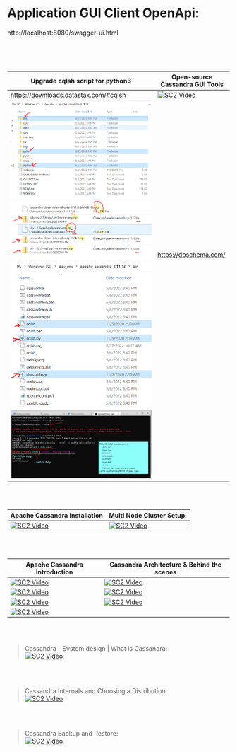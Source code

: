 # Application GUI Client OpenApi:
http://localhost:8080/swagger-ui.html

<br />
<br />
<br />

| Upgrade cqlsh script for python3  | Open-source Cassandra GUI Tools |
| -------------                     | -------------                   |
| https://downloads.datastax.com/#cqlsh | [![SC2 Video](https://img.youtube.com/vi/zCHe3V50kVs/0.jpg)](https://www.youtube.com/watch?v=zCHe3V50kVs) |
| ![IMG_PNG](cqlsh_changes.PNG) ![IMG_PNG](cqlsh_changes2.PNG) ![IMG_PNG](cqlsh_changes3.PNG) | https://dbschema.com/ |
|![IMG_PNG](cqlsh_enable_color_code.PNG) ||

<br />
<br />

| Apache Cassandra Installation | Multi Node Cluster Setup: |
| -------------                 | -------------                   |
| [![SC2 Video](https://img.youtube.com/vi/Ty147JhU0hg/0.jpg)](https://www.youtube.com/watch?v=Ty147JhU0hg) | [![SC2 Video](https://img.youtube.com/vi/MceviB8j1mY/0.jpg)](https://www.youtube.com/watch?v=MceviB8j1mY&list=PLLa_h7BriLH1hYHxg9rq8w5Fq7dhbyKZb&index=7) |

<br />
<br />

| Apache Cassandra Introduction  | Cassandra Architecture & Behind the scenes | 
| -------------                  | -------------                   | 
| [![SC2 Video](https://img.youtube.com/vi/AgT_hopun-c/0.jpg)](https://www.youtube.com/watch?v=AgT_hopun-c&list=RDCMUC9xghV-TcBwGvK-aEMhpt5w&index=41)| [![SC2 Video](https://img.youtube.com/vi/1pOQFuIpawU/0.jpg)](https://www.youtube.com/watch?v=1pOQFuIpawU&list=RDCMUC9xghV-TcBwGvK-aEMhpt5w&index=20)|
| [![SC2 Video](https://img.youtube.com/vi/S9rmf4X7E_E/0.jpg)](https://www.youtube.com/watch?v=S9rmf4X7E_E) | [![SC2 Video](https://img.youtube.com/vi/JEwkI0W-wAk/0.jpg)](https://www.youtube.com/watch?v=JEwkI0W-wAk) |
| [![SC2 Video](https://img.youtube.com/vi/QA-owFLFNcQ/0.jpg)](https://www.youtube.com/watch?v=QA-owFLFNcQ&list=PLalrWAGybpB-L1PGA-NfFu2uiWHEsdscD&index=9) | [![SC2 Video](https://img.youtube.com/vi/ZuBl7kPBFSM/0.jpg)](https://www.youtube.com/watch?v=ZuBl7kPBFSM) |
| [![SC2 Video](https://img.youtube.com/vi/VsQ4OuH-K1I/0.jpg)](https://www.youtube.com/watch?v=VsQ4OuH-K1I&list=PLsyeobzWxl7r0bn6dzVA8bQNxcx7DRl5F&index=6&t=632s)| |

<br />
<br />

> Cassandra - System design | What is Cassandra: \
[![SC2 Video](https://img.youtube.com/vi/y9wgnS-5Qxg/0.jpg)](https://www.youtube.com/watch?v=y9wgnS-5Qxg)

<br />
<br />

> Cassandra Internals and Choosing a Distribution: \
[![SC2 Video](https://img.youtube.com/vi/uossfVwxWXk/0.jpg)](https://www.youtube.com/watch?v=uossfVwxWXk)

<br />
<br />

> Cassandra Backup and Restore: \
[![SC2 Video](https://img.youtube.com/vi/Uw1hez8Ry7c/0.jpg)](https://www.youtube.com/watch?v=Uw1hez8Ry7c)

